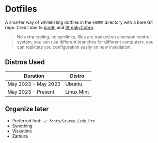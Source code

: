 # Dotfiles

A smarter way of whitelisting dotfiles in the `$HOME` directory with a bare Git repo. Credit due to [durdn](https://www.atlassian.com/git/tutorials/dotfiles) and [StreakyCobra](https://news.ycombinator.com/item?id=11070797).

> No extra tooling, no symlinks, files are tracked on a version control system, you can use different branches for different computers, you can replicate you configuration easily on new installation. 

## Distros Used

|Duration|Distro|
|-|-|
|May 2023 - May 2023|Ubuntu|
|May 2023 - Present|Linux Mint|

## Organize later

- Preferred font: `~/.fonts/Source_Code_Pro`
- Syncthing
- Wakatime
- Zathura
